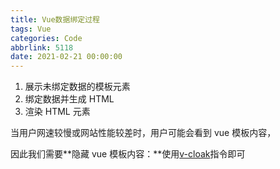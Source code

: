 ```yaml
---
title: Vue数据绑定过程
tags: Vue
categories: Code
abbrlink: 5118
date: 2021-02-21 00:00:00
---
```



1. 展示未绑定数据的模板元素
2. 绑定数据并生成 HTML
3. 渲染 HTML 元素

当用户网速较慢或网站性能较差时，用户可能会看到 vue 模板内容，
<!-- more -->

因此我们需要**隐藏 vue 模板内容：**使用[v-cloak](https://cn.vuejs.org/v2/api/#v-cloak?fileGuid=9vTyVrWgJyjYtqWh)指令即可
